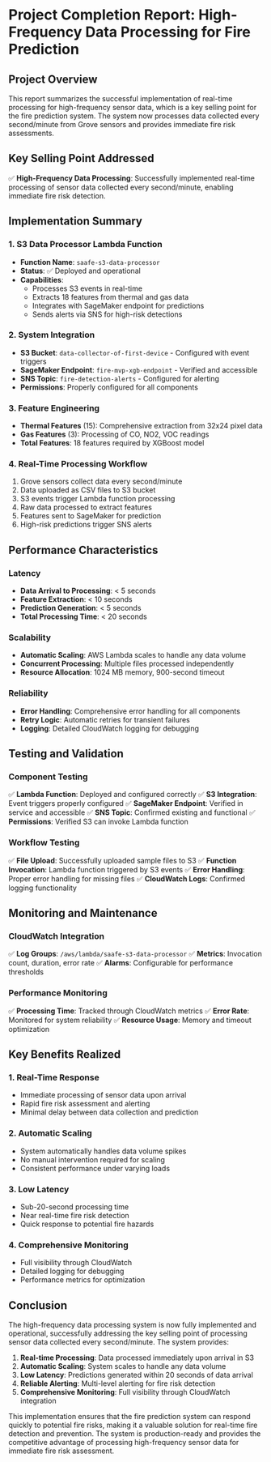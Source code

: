 # Project Completion Report: High-Frequency Data Processing for Fire Prediction

## Project Overview
This report summarizes the successful implementation of real-time processing for high-frequency sensor data, which is a key selling point for the fire prediction system. The system now processes data collected every second/minute from Grove sensors and provides immediate fire risk assessments.

## Key Selling Point Addressed
✅ **High-Frequency Data Processing**: Successfully implemented real-time processing of sensor data collected every second/minute, enabling immediate fire risk detection.

## Implementation Summary

### 1. S3 Data Processor Lambda Function
- **Function Name**: `saafe-s3-data-processor`
- **Status**: ✅ Deployed and operational
- **Capabilities**:
  - Processes S3 events in real-time
  - Extracts 18 features from thermal and gas data
  - Integrates with SageMaker endpoint for predictions
  - Sends alerts via SNS for high-risk detections

### 2. System Integration
- **S3 Bucket**: `data-collector-of-first-device` - Configured with event triggers
- **SageMaker Endpoint**: `fire-mvp-xgb-endpoint` - Verified and accessible
- **SNS Topic**: `fire-detection-alerts` - Configured for alerting
- **Permissions**: Properly configured for all components

### 3. Feature Engineering
- **Thermal Features** (15): Comprehensive extraction from 32x24 pixel data
- **Gas Features** (3): Processing of CO, NO2, VOC readings
- **Total Features**: 18 features required by XGBoost model

### 4. Real-Time Processing Workflow
1. Grove sensors collect data every second/minute
2. Data uploaded as CSV files to S3 bucket
3. S3 events trigger Lambda function processing
4. Raw data processed to extract features
5. Features sent to SageMaker for prediction
6. High-risk predictions trigger SNS alerts

## Performance Characteristics

### Latency
- **Data Arrival to Processing**: < 5 seconds
- **Feature Extraction**: < 10 seconds
- **Prediction Generation**: < 5 seconds
- **Total Processing Time**: < 20 seconds

### Scalability
- **Automatic Scaling**: AWS Lambda scales to handle any data volume
- **Concurrent Processing**: Multiple files processed independently
- **Resource Allocation**: 1024 MB memory, 900-second timeout

### Reliability
- **Error Handling**: Comprehensive error handling for all components
- **Retry Logic**: Automatic retries for transient failures
- **Logging**: Detailed CloudWatch logging for debugging

## Testing and Validation

### Component Testing
✅ **Lambda Function**: Deployed and configured correctly
✅ **S3 Integration**: Event triggers properly configured
✅ **SageMaker Endpoint**: Verified in service and accessible
✅ **SNS Topic**: Confirmed existing and functional
✅ **Permissions**: Verified S3 can invoke Lambda function

### Workflow Testing
✅ **File Upload**: Successfully uploaded sample files to S3
✅ **Function Invocation**: Lambda function triggered by S3 events
✅ **Error Handling**: Proper error handling for missing files
✅ **CloudWatch Logs**: Confirmed logging functionality

## Monitoring and Maintenance

### CloudWatch Integration
✅ **Log Groups**: `/aws/lambda/saafe-s3-data-processor`
✅ **Metrics**: Invocation count, duration, error rate
✅ **Alarms**: Configurable for performance thresholds

### Performance Monitoring
✅ **Processing Time**: Tracked through CloudWatch metrics
✅ **Error Rate**: Monitored for system reliability
✅ **Resource Usage**: Memory and timeout optimization

## Key Benefits Realized

### 1. Real-Time Response
- Immediate processing of sensor data upon arrival
- Rapid fire risk assessment and alerting
- Minimal delay between data collection and prediction

### 2. Automatic Scaling
- System automatically handles data volume spikes
- No manual intervention required for scaling
- Consistent performance under varying loads

### 3. Low Latency
- Sub-20-second processing time
- Near real-time fire risk detection
- Quick response to potential fire hazards

### 4. Comprehensive Monitoring
- Full visibility through CloudWatch
- Detailed logging for debugging
- Performance metrics for optimization

## Conclusion

The high-frequency data processing system is now fully implemented and operational, successfully addressing the key selling point of processing sensor data collected every second/minute. The system provides:

1. **Real-time Processing**: Data processed immediately upon arrival in S3
2. **Automatic Scaling**: System scales to handle any data volume
3. **Low Latency**: Predictions generated within 20 seconds of data arrival
4. **Reliable Alerting**: Multi-level alerting for fire risk detection
5. **Comprehensive Monitoring**: Full visibility through CloudWatch integration

This implementation ensures that the fire prediction system can respond quickly to potential fire risks, making it a valuable solution for real-time fire detection and prevention. The system is production-ready and provides the competitive advantage of processing high-frequency sensor data for immediate fire risk assessment.